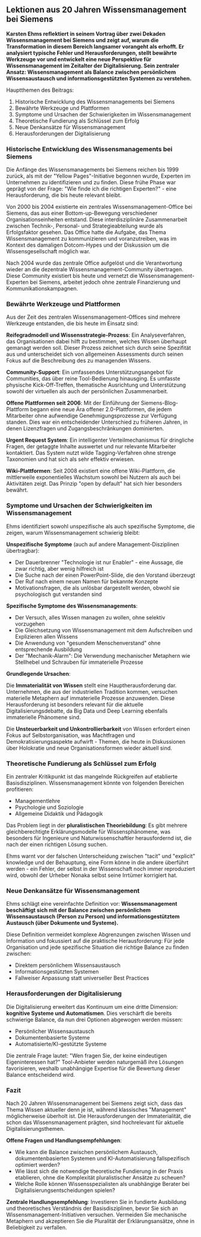 ## Lektionen aus 20 Jahren Wissensmanagement bei Siemens

**Karsten Ehms reflektiert in seinem Vortrag über zwei Dekaden Wissensmanagement bei Siemens und zeigt auf, warum die Transformation in diesem Bereich langsamer vorangeht als erhofft. Er analysiert typische Fehler und Herausforderungen, stellt bewährte Werkzeuge vor und entwickelt eine neue Perspektive für Wissensmanagement im Zeitalter der Digitalisierung. Sein zentraler Ansatz: Wissensmanagement als Balance zwischen persönlichem Wissensaustausch und informationsgestützten Systemen zu verstehen.**

Hauptthemen des Beitrags:
1. Historische Entwicklung des Wissensmanagements bei Siemens
2. Bewährte Werkzeuge und Plattformen
3. Symptome und Ursachen der Schwierigkeiten im Wissensmanagement
4. Theoretische Fundierung als Schlüssel zum Erfolg
5. Neue Denkansätze für Wissensmanagement
6. Herausforderungen der Digitalisierung

### Historische Entwicklung des Wissensmanagements bei Siemens

Die Anfänge des Wissensmanagements bei Siemens reichen bis 1999 zurück, als mit der "Yellow Pages"-Initiative begonnen wurde, Experten im Unternehmen zu identifizieren und zu finden. Diese frühe Phase war geprägt von der Frage: "Wie finde ich die richtigen Experten?" - eine Herausforderung, die bis heute relevant bleibt.

Von 2000 bis 2004 existierte ein zentrales Wissensmanagement-Office bei Siemens, das aus einer Bottom-up-Bewegung verschiedener Organisationseinheiten entstand. Diese interdisziplinäre Zusammenarbeit zwischen Technik-, Personal- und Strategieabteilung wurde als Erfolgsfaktor gesehen. Das Office hatte die Aufgabe, das Thema Wissensmanagement zu kommunizieren und voranzutreiben, was im Kontext des damaligen Dotcom-Hypes und der Diskussion um die Wissensgesellschaft möglich war.

Nach 2004 wurde das zentrale Office aufgelöst und die Verantwortung wieder an die dezentrale Wissensmanagement-Community übertragen. Diese Community existiert bis heute und vernetzt die Wissensmanagement-Experten bei Siemens, arbeitet jedoch ohne zentrale Finanzierung und Kommunikationskampagnen.

### Bewährte Werkzeuge und Plattformen

Aus der Zeit des zentralen Wissensmanagement-Offices sind mehrere Werkzeuge entstanden, die bis heute im Einsatz sind:

**Reifegradmodell und Wissensstrategie-Prozess**: Ein Analyseverfahren, das Organisationen dabei hilft zu bestimmen, welches Wissen überhaupt gemanagt werden soll. Dieser Prozess zeichnet sich durch seine Spezifität aus und unterscheidet sich von allgemeinen Assessments durch seinen Fokus auf die Beschreibung des zu managenden Wissens.

**Community-Support**: Ein umfassendes Unterstützungsangebot für Communities, das über reine Tool-Bedienung hinausging. Es umfasste physische Kick-Off-Treffen, thematische Ausrichtung und Unterstützung sowohl der virtuellen als auch der persönlichen Zusammenarbeit.

**Offene Plattformen seit 2006**: Mit der Einführung der Siemens-Blog-Plattform begann eine neue Ära offener 2.0-Plattformen, die jedem Mitarbeiter ohne aufwendige Genehmigungsprozesse zur Verfügung standen. Dies war ein entscheidender Unterschied zu früheren Jahren, in denen Lizenzfragen und Zugangsbeschränkungen dominierten.

**Urgent Request System**: Ein intelligenter Verteilmechanismus für dringliche Fragen, der getaggte Inhalte auswertet und nur relevante Mitarbeiter kontaktiert. Das System nutzt wilde Tagging-Verfahren ohne strenge Taxonomien und hat sich als sehr effektiv erwiesen.

**Wiki-Plattformen**: Seit 2008 existiert eine offene Wiki-Plattform, die mittlerweile exponentielles Wachstum sowohl bei Nutzern als auch bei Aktivitäten zeigt. Das Prinzip "open by default" hat sich hier besonders bewährt.

### Symptome und Ursachen der Schwierigkeiten im Wissensmanagement

Ehms identifiziert sowohl unspezifische als auch spezifische Symptome, die zeigen, warum Wissensmanagement schwierig bleibt:

**Unspezifische Symptome** (auch auf andere Management-Disziplinen übertragbar):
- Der Dauerbrenner "Technologie ist nur Enabler" - eine Aussage, die zwar richtig, aber wenig hilfreich ist
- Die Suche nach der einen PowerPoint-Slide, die den Vorstand überzeugt
- Der Ruf nach einem neuen Namen für bekannte Konzepte
- Motivationsfragen, die als unlösbar dargestellt werden, obwohl sie psychologisch gut verstanden sind

**Spezifische Symptome des Wissensmanagements**:
- Der Versuch, alles Wissen managen zu wollen, ohne selektiv vorzugehen
- Die Gleichsetzung von Wissensmanagement mit dem Aufschreiben und Explizieren allen Wissens
- Die Anwendung von "gesundem Menschenverstand" ohne entsprechende Ausbildung
- Der "Mechanik-Alarm": Die Verwendung mechanischer Metaphern wie Stellhebel und Schrauben für immaterielle Prozesse

**Grundlegende Ursachen**:

Die **Immaterialität von Wissen** stellt eine Hauptherausforderung dar. Unternehmen, die aus der industriellen Tradition kommen, versuchen materielle Metaphern auf immaterielle Prozesse anzuwenden. Diese Herausforderung ist besonders relevant für die aktuelle Digitalisierungsdebatte, da Big Data und Deep Learning ebenfalls immaterielle Phänomene sind.

Die **Unsteuerbarkeit und Unkontrollierbarkeit** von Wissen erfordert einen Fokus auf Selbstorganisation, was Machtfragen und Demokratisierungsaspekte aufwirft - Themen, die heute in Diskussionen über Holokratie und neue Organisationsformen wieder aktuell sind.

### Theoretische Fundierung als Schlüssel zum Erfolg

Ein zentraler Kritikpunkt ist das mangelnde Rückgreifen auf etablierte Basisdisziplinen. Wissensmanagement könnte von folgenden Bereichen profitieren:
- Managementlehre
- Psychologie und Soziologie  
- Allgemeine Didaktik und Pädagogik

Das Problem liegt in der **pluralistischen Theoriebildung**: Es gibt mehrere gleichberechtigte Erklärungsmodelle für Wissensphänomene, was besonders für Ingenieure und Naturwissenschaftler herausfordernd ist, die nach der einen richtigen Lösung suchen.

Ehms warnt vor der falschen Unterscheidung zwischen "tacit" und "explicit" knowledge und der Behauptung, eine Form könne in die andere überführt werden - ein Fehler, der selbst in der Wissenschaft noch immer reproduziert wird, obwohl der Urheber Nonaka selbst seine Irrtümer korrigiert hat.

### Neue Denkansätze für Wissensmanagement

Ehms schlägt eine vereinfachte Definition vor: **Wissensmanagement beschäftigt sich mit der Balance zwischen persönlichem Wissensaustausch (Person zu Person) und informationsgestütztem Austausch (über Dokumente und Systeme).**

Diese Definition vermeidet komplexe Abgrenzungen zwischen Wissen und Information und fokussiert auf die praktische Herausforderung: Für jede Organisation und jede spezifische Situation die richtige Balance zu finden zwischen:
- Direktem persönlichem Wissensaustausch
- Informationsgestützten Systemen
- Fallweiser Anpassung statt universeller Best Practices

### Herausforderungen der Digitalisierung

Die Digitalisierung erweitert das Kontinuum um eine dritte Dimension: **kognitive Systeme und Automatismen**. Dies verschärft die bereits schwierige Balance, da nun drei Optionen abgewogen werden müssen:
- Persönlicher Wissensaustausch
- Dokumentenbasierte Systeme  
- Automatisierte/KI-gestützte Systeme

Die zentrale Frage lautet: "Wen fragen Sie, der keine eindeutigen Eigeninteressen hat?" Tool-Anbieter werden naturgemäß ihre Lösungen favorisieren, weshalb unabhängige Expertise für die Bewertung dieser Balance entscheidend wird.

### Fazit

Nach 20 Jahren Wissensmanagement bei Siemens zeigt sich, dass das Thema Wissen aktueller denn je ist, während klassisches "Management" möglicherweise überholt ist. Die Herausforderungen der Immaterialität, die schon das Wissensmanagement prägten, sind hochrelevant für aktuelle Digitalisierungsthemen.

**Offene Fragen und Handlungsempfehlungen**:
- Wie kann die Balance zwischen persönlichem Austausch, dokumentenbasierten Systemen und KI-Automatisierung fallspezifisch optimiert werden?
- Wie lässt sich die notwendige theoretische Fundierung in der Praxis etablieren, ohne die Komplexität pluralistischer Ansätze zu scheuen?
- Welche Rolle können Wissensspezialisten als unabhängige Berater bei Digitalisierungsentscheidungen spielen?

**Zentrale Handlungsempfehlung**: Investieren Sie in fundierte Ausbildung und theoretisches Verständnis der Basisdisziplinen, bevor Sie sich an Wissensmanagement-Initiativen versuchen. Vermeiden Sie mechanische Metaphern und akzeptieren Sie die Pluralität der Erklärungsansätze, ohne in Beliebigkeit zu verfallen.